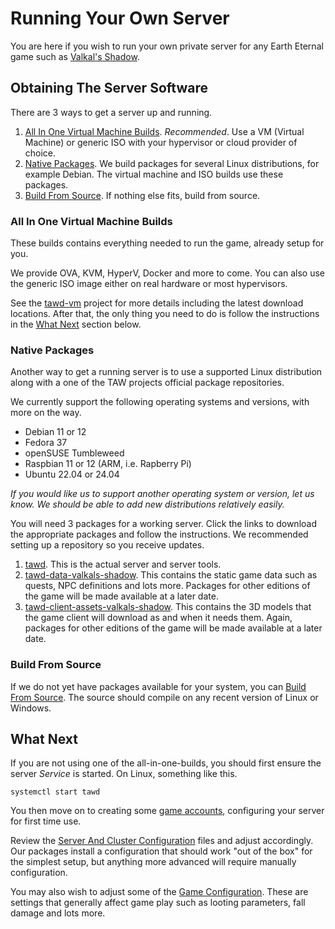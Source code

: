 # Running Your Own Server

You are here if you wish to run your own private server for any Earth Eternal game such as 
[Valkal's Shadow](https://www.theanubianwar.com/valkals-shadow).

## Obtaining The Server Software

There are 3 ways to get a server up and running.

 1. [All In One Virtual Machine Builds](#all-in-one-virtual-machine-builds). *Recommended*. Use a VM (Virtual Machine) or generic ISO with your hypervisor or cloud provider of choice.
 1. [Native Packages](#native-packages). We build packages for several Linux distributions, for example Debian. The virtual machine and  ISO builds use these packages.
 1. [Build From Source](#build-from-source). If nothing else fits, build from source.
 
### All In One Virtual Machine Builds

These builds contains everything needed to run the game, already setup for you.

We provide OVA, KVM, HyperV, Docker and more to come. You can also use the generic ISO image either on real hardware or most hypervisors. 

See the [tawd-vm](https://github.com/rockfireredmoon/tawd-vm) project for more details including the latest download locations. After that, the only thing you need to do is follow the instructions in the [What Next](#what-next) section below.

### Native Packages

Another way to get a running server is to use a supported Linux distribution along with a one of the TAW projects official package repositories.

We currently support the following operating systems and versions, with more on the way.

 * Debian 11 or 12
 * Fedora 37
 * openSUSE Tumbleweed
 * Raspbian 11 or 12 (ARM, i.e. Rapberry Pi)
 * Ubuntu 22.04 or 24.04
 
*If you would like us to support another operating system or version, let us know. We should be able to add new  distributions relatively easily.*
 
You will need 3 packages for a working server. Click the links to download the appropriate packages and follow the instructions. We recommended setting up a repository so you receive updates.

 1. [tawd](https://software.opensuse.org//download.html?project=home%3Aemerald.icemoon&package=tawd). This is the actual server and server tools. 
 1. [tawd-data-valkals-shadow](https://software.opensuse.org//download.html?project=home%3Aemerald.icemoon&package=tawd-data-valkals-shadow). This contains the static game data such as quests, NPC definitions and lots more. Packages for other editions of the game will be made available at a later date.
 1. [tawd-client-assets-valkals-shadow](https://software.opensuse.org//download.html?project=home%3Aemerald.icemoon&package=tawd-client-assets-valkals-shadow). This contains the 3D models that the game client will download as and when it needs them. Again, packages for other editions of the game will be made available at a later date.
 
### Build From Source

If we do not yet have packages available for your system, you can [Build From Source](BUILD.md). The source should compile on any recent version of Linux or Windows.
 
## What Next

If you are not using one of the all-in-one-builds, you should first ensure the server *Service* is started. On Linux, something like this.

```
systemctl start tawd
```

You then move on to creating some [game accounts](ACCOUNTS.md), configuring your server for first time use. 

Review the [Server And Cluster Configuration](SERVER_AND_CLUSTER_CONFIGURATION.md) files and adjust accordingly. Our packages install a configuration that should work "out of the box" for the simplest setup, but anything more advanced will require manually configuration.

You may also wish to adjust some of the [Game Configuration](GAME_CONFIGURATION.md). These are settings that generally affect game play such as looting parameters, fall damage and lots more.
